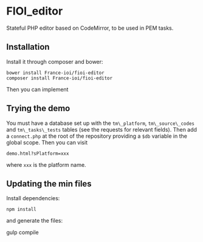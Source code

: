 # FIOI_editor

Stateful PHP editor based on CodeMirror, to be used in PEM tasks.

## Installation

Install it through composer and bower:

    bower install France-ioi/fioi-editor
    composer install France-ioi/fioi-editor

Then you can implement 

## Trying the demo

You must have a database set up with the `tm\_platform`, `tm\_source\_codes` and `tm\_tasks\_tests` tables (see the requests for relevant fields). Then add a `connect.php` at the root of the repository providing a `$db` variable in the global scope. Then you can visit

    demo.html?sPlatform=xxx

where `xxx` is the platform name.

## Updating the min files

Install dependencies:

    npm install

and generate the files:

   gulp compile
